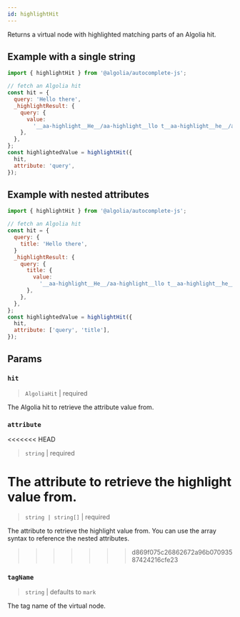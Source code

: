 ```yaml
---
id: highlightHit
---
```


Returns a virtual node with highlighted matching parts of an Algolia hit.

## Example with a single string

```js
import { highlightHit } from '@algolia/autocomplete-js';

// fetch an Algolia hit
const hit = {
  query: 'Hello there',
  _highlightResult: {
    query: {
      value:
        '__aa-highlight__He__/aa-highlight__llo t__aa-highlight__he__/aa-highlight__re',
    },
  },
};
const highlightedValue = highlightHit({
  hit,
  attribute: 'query',
});
```

## Example with nested attributes

```js
import { highlightHit } from '@algolia/autocomplete-js';

// fetch an Algolia hit
const hit = {
  query: {
    title: 'Hello there',
  }
  _highlightResult: {
    query: {
      title: {
        value:
          '__aa-highlight__He__/aa-highlight__llo t__aa-highlight__he__/aa-highlight__re',
      },
    },
  },
};
const highlightedValue = highlightHit({
  hit,
  attribute: ['query', 'title'],
});
```

## Params

### `hit`

> `AlgoliaHit` | required

The Algolia hit to retrieve the attribute value from.

### `attribute`

<<<<<<< HEAD
> `string` | required

The attribute to retrieve the highlight value from.
=======
> `string | string[]` | required

The attribute to retrieve the highlight value from. You can use the array syntax to reference the nested attributes.
>>>>>>> d869f075c26862672a96b07093587424216cfe23

### `tagName`

> `string` | defaults to `mark`

The tag name of the virtual node.
